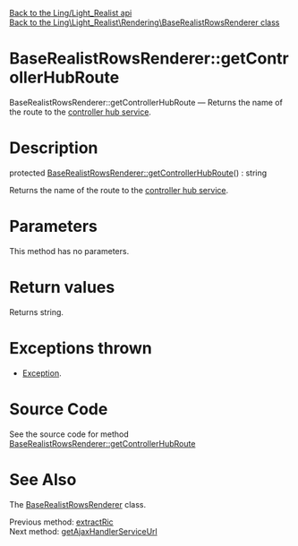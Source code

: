 [Back to the Ling/Light_Realist api](https://github.com/lingtalfi/Light_Realist/blob/master/doc/api/Ling/Light_Realist.md)<br>
[Back to the Ling\Light_Realist\Rendering\BaseRealistRowsRenderer class](https://github.com/lingtalfi/Light_Realist/blob/master/doc/api/Ling/Light_Realist/Rendering/BaseRealistRowsRenderer.md)


BaseRealistRowsRenderer::getControllerHubRoute
================



BaseRealistRowsRenderer::getControllerHubRoute — Returns the name of the route to the [controller hub service](https://github.com/lingtalfi/Light_ControllerHub).




Description
================


protected [BaseRealistRowsRenderer::getControllerHubRoute](https://github.com/lingtalfi/Light_Realist/blob/master/doc/api/Ling/Light_Realist/Rendering/BaseRealistRowsRenderer/getControllerHubRoute.md)() : string




Returns the name of the route to the [controller hub service](https://github.com/lingtalfi/Light_ControllerHub).




Parameters
================

This method has no parameters.


Return values
================

Returns string.


Exceptions thrown
================

- [Exception](http://php.net/manual/en/class.exception.php).&nbsp;







Source Code
===========
See the source code for method [BaseRealistRowsRenderer::getControllerHubRoute](https://github.com/lingtalfi/Light_Realist/blob/master/Rendering/BaseRealistRowsRenderer.php#L318-L328)


See Also
================

The [BaseRealistRowsRenderer](https://github.com/lingtalfi/Light_Realist/blob/master/doc/api/Ling/Light_Realist/Rendering/BaseRealistRowsRenderer.md) class.

Previous method: [extractRic](https://github.com/lingtalfi/Light_Realist/blob/master/doc/api/Ling/Light_Realist/Rendering/BaseRealistRowsRenderer/extractRic.md)<br>Next method: [getAjaxHandlerServiceUrl](https://github.com/lingtalfi/Light_Realist/blob/master/doc/api/Ling/Light_Realist/Rendering/BaseRealistRowsRenderer/getAjaxHandlerServiceUrl.md)<br>

